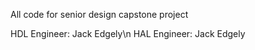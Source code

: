 All code for senior design capstone project

  HDL Engineer: Jack Edgely\n
  HAL Engineer: Jack Edgely
